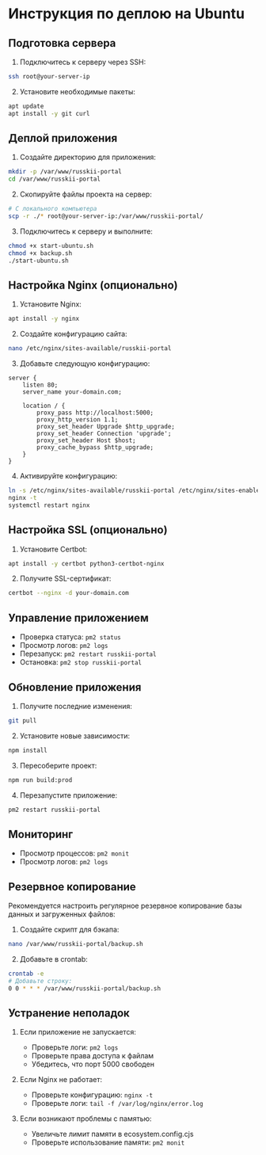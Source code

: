 # Инструкция по деплою на Ubuntu

## Подготовка сервера

1. Подключитесь к серверу через SSH:
```bash
ssh root@your-server-ip
```

2. Установите необходимые пакеты:
```bash
apt update
apt install -y git curl
```

## Деплой приложения

1. Создайте директорию для приложения:
```bash
mkdir -p /var/www/russkii-portal
cd /var/www/russkii-portal
```

2. Скопируйте файлы проекта на сервер:
```bash
# С локального компьютера
scp -r ./* root@your-server-ip:/var/www/russkii-portal/
```

3. Подключитесь к серверу и выполните:
```bash
chmod +x start-ubuntu.sh
chmod +x backup.sh
./start-ubuntu.sh
```

## Настройка Nginx (опционально)

1. Установите Nginx:
```bash
apt install -y nginx
```

2. Создайте конфигурацию сайта:
```bash
nano /etc/nginx/sites-available/russkii-portal
```

3. Добавьте следующую конфигурацию:
```nginx
server {
    listen 80;
    server_name your-domain.com;

    location / {
        proxy_pass http://localhost:5000;
        proxy_http_version 1.1;
        proxy_set_header Upgrade $http_upgrade;
        proxy_set_header Connection 'upgrade';
        proxy_set_header Host $host;
        proxy_cache_bypass $http_upgrade;
    }
}
```

4. Активируйте конфигурацию:
```bash
ln -s /etc/nginx/sites-available/russkii-portal /etc/nginx/sites-enabled/
nginx -t
systemctl restart nginx
```

## Настройка SSL (опционально)

1. Установите Certbot:
```bash
apt install -y certbot python3-certbot-nginx
```

2. Получите SSL-сертификат:
```bash
certbot --nginx -d your-domain.com
```

## Управление приложением

- Проверка статуса: `pm2 status`
- Просмотр логов: `pm2 logs`
- Перезапуск: `pm2 restart russkii-portal`
- Остановка: `pm2 stop russkii-portal`

## Обновление приложения

1. Получите последние изменения:
```bash
git pull
```

2. Установите новые зависимости:
```bash
npm install
```

3. Пересоберите проект:
```bash
npm run build:prod
```

4. Перезапустите приложение:
```bash
pm2 restart russkii-portal
```

## Мониторинг

- Просмотр процессов: `pm2 monit`
- Просмотр логов: `pm2 logs`

## Резервное копирование

Рекомендуется настроить регулярное резервное копирование базы данных и загруженных файлов:

1. Создайте скрипт для бэкапа:
```bash
nano /var/www/russkii-portal/backup.sh
```

2. Добавьте в crontab:
```bash
crontab -e
# Добавьте строку:
0 0 * * * /var/www/russkii-portal/backup.sh
```

## Устранение неполадок

1. Если приложение не запускается:
   - Проверьте логи: `pm2 logs`
   - Проверьте права доступа к файлам
   - Убедитесь, что порт 5000 свободен

2. Если Nginx не работает:
   - Проверьте конфигурацию: `nginx -t`
   - Проверьте логи: `tail -f /var/log/nginx/error.log`

3. Если возникают проблемы с памятью:
   - Увеличьте лимит памяти в ecosystem.config.cjs
   - Проверьте использование памяти: `pm2 monit` 